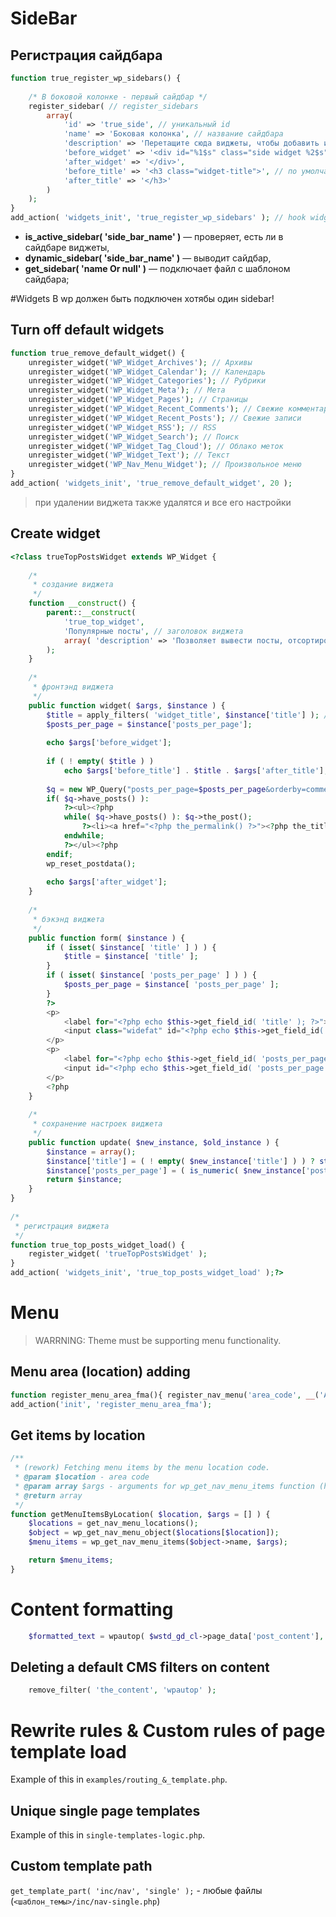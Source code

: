# SideBar
## Регистрация сайдбара
```php
function true_register_wp_sidebars() {
 
	/* В боковой колонке - первый сайдбар */
	register_sidebar( // register_sidebars
		array(
			'id' => 'true_side', // уникальный id
			'name' => 'Боковая колонка', // название сайдбара
			'description' => 'Перетащите сюда виджеты, чтобы добавить их в сайдбар.', // описание
			'before_widget' => '<div id="%1$s" class="side widget %2$s">', // по умолчанию виджеты выводятся <li>-списком
			'after_widget' => '</div>',
			'before_title' => '<h3 class="widget-title">', // по умолчанию заголовки виджетов в <h2>
			'after_title' => '</h3>'
		)
	);
}
add_action( 'widgets_init', 'true_register_wp_sidebars' ); // hook widgets_init - required
```
- **is_active_sidebar( 'side_bar_name' )** — проверяет, есть ли в сайдбаре виджеты,
- **dynamic_sidebar( 'side_bar_name' )** — выводит сайдбар,
- **get_sidebar( 'name Or null' )** — подключает файл с шаблоном сайдбара;

#Widgets
В wp должен быть подключен хотябы один sidebar!
## Turn off default widgets
```php
function true_remove_default_widget() {
	unregister_widget('WP_Widget_Archives'); // Архивы
	unregister_widget('WP_Widget_Calendar'); // Календарь
	unregister_widget('WP_Widget_Categories'); // Рубрики
	unregister_widget('WP_Widget_Meta'); // Мета
	unregister_widget('WP_Widget_Pages'); // Страницы
	unregister_widget('WP_Widget_Recent_Comments'); // Свежие комментарии
	unregister_widget('WP_Widget_Recent_Posts'); // Свежие записи
	unregister_widget('WP_Widget_RSS'); // RSS
	unregister_widget('WP_Widget_Search'); // Поиск
	unregister_widget('WP_Widget_Tag_Cloud'); // Облако меток
	unregister_widget('WP_Widget_Text'); // Текст
	unregister_widget('WP_Nav_Menu_Widget'); // Произвольное меню
}
add_action( 'widgets_init', 'true_remove_default_widget', 20 );
```
> при удалении виджета также удалятся и все его настройки

## Create widget
```php
<?class trueTopPostsWidget extends WP_Widget {
 
	/*
	 * создание виджета
	 */
	function __construct() {
		parent::__construct(
			'true_top_widget', 
			'Популярные посты', // заголовок виджета
			array( 'description' => 'Позволяет вывести посты, отсортированные по количеству комментариев в них.' ) // описание
		);
	}
 
	/*
	 * фронтэнд виджета
	 */
	public function widget( $args, $instance ) {
		$title = apply_filters( 'widget_title', $instance['title'] ); // к заголовку применяем фильтр (необязательно)
		$posts_per_page = $instance['posts_per_page'];
 
		echo $args['before_widget'];
 
		if ( ! empty( $title ) )
			echo $args['before_title'] . $title . $args['after_title'];
 
		$q = new WP_Query("posts_per_page=$posts_per_page&orderby=comment_count");
		if( $q->have_posts() ):
			?><ul><?php
			while( $q->have_posts() ): $q->the_post();
				?><li><a href="<?php the_permalink() ?>"><?php the_title() ?></a></li><?php
			endwhile;
			?></ul><?php
		endif;
		wp_reset_postdata();
 
		echo $args['after_widget'];
	}
 
	/*
	 * бэкэнд виджета
	 */
	public function form( $instance ) {
		if ( isset( $instance[ 'title' ] ) ) {
			$title = $instance[ 'title' ];
		}
		if ( isset( $instance[ 'posts_per_page' ] ) ) {
			$posts_per_page = $instance[ 'posts_per_page' ];
		}
		?>
		<p>
			<label for="<?php echo $this->get_field_id( 'title' ); ?>">Заголовок</label> 
			<input class="widefat" id="<?php echo $this->get_field_id( 'title' ); ?>" name="<?php echo $this->get_field_name( 'title' ); ?>" type="text" value="<?php echo esc_attr( $title ); ?>" />
		</p>
		<p>
			<label for="<?php echo $this->get_field_id( 'posts_per_page' ); ?>">Количество постов:</label> 
			<input id="<?php echo $this->get_field_id( 'posts_per_page' ); ?>" name="<?php echo $this->get_field_name( 'posts_per_page' ); ?>" type="text" value="<?php echo ($posts_per_page) ? esc_attr( $posts_per_page ) : '5'; ?>" size="3" />
		</p>
		<?php 
	}
 
	/*
	 * сохранение настроек виджета
	 */
	public function update( $new_instance, $old_instance ) {
		$instance = array();
		$instance['title'] = ( ! empty( $new_instance['title'] ) ) ? strip_tags( $new_instance['title'] ) : '';
		$instance['posts_per_page'] = ( is_numeric( $new_instance['posts_per_page'] ) ) ? $new_instance['posts_per_page'] : '5'; // по умолчанию выводятся 5 постов
		return $instance;
	}
}
 
/*
 * регистрация виджета
 */
function true_top_posts_widget_load() {
	register_widget( 'trueTopPostsWidget' );
}
add_action( 'widgets_init', 'true_top_posts_widget_load' );?>
```
# Menu
> WARRNING: Theme must be supporting menu functionality.
## Menu area (location) adding
```php
function register_menu_area_fma(){ register_nav_menu('area_code', __('Area name')); }
add_action('init', 'register_menu_area_fma');
```
## Get items by location
```php
/**
 * (rework) Fetching menu items by the menu location code.
 * @param $location - area code
 * @param array $args - arguments for wp_get_nav_menu_items function (https://wp-kama.ru/function/wp_get_nav_menu_items)
 * @return array
 */
function getMenuItemsByLocation( $location, $args = [] ) {
    $locations = get_nav_menu_locations();
    $object = wp_get_nav_menu_object($locations[$location]);
    $menu_items = wp_get_nav_menu_items($object->name, $args);

    return $menu_items;
}
```
# Content formatting
```php
    $formatted_text = wpautop( $wstd_gd_cl->page_data['post_content'], $br = true );
```
## Deleting a default CMS filters on content 
```php
    remove_filter( 'the_content', 'wpautop' );
```

# Rewrite rules & Custom rules of page template load
Example of this in `examples/routing_&_template.php`.
## Unique single page templates 
Example of this in `single-templates-logic.php`.
## Custom template path
```get_template_part( 'inc/nav', 'single' );``` - любые файлы (```<шаблон_темы>/inc/nav-single.php```)

